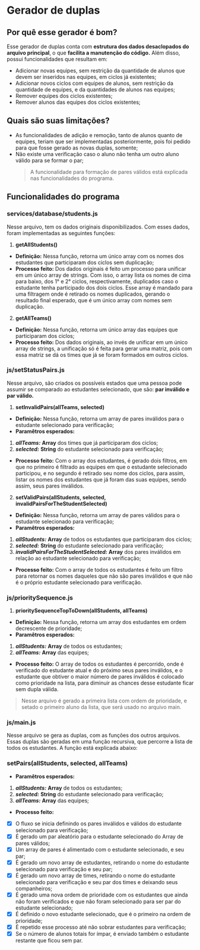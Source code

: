 # Gerador de duplas

## Por quê esse gerador é bom?
Esse gerador de duplas conta com **estrutura dos dados desaclopados do arquivo principal**, o que **facilita a manutenção do código.**
Além disso, possui funcionalidades que resultam em:
* Adicionar novas equipes, sem restrição da quantidade de alunos que devem ser inseridos nas equipes, em ciclos já existentes;
* Adicionar novos ciclos com equipes de alunos, sem restrição da quantidade de equipes, e da quantidades de alunos nas equipes;
* Remover equipes dos ciclos existentes;
* Remover alunos das equipes dos ciclos existentes;

## Quais são suas limitações?
* As funcionalidades de adição e remoção, tanto de alunos quanto de equipes, teriam que ser implementadas posteriormente, pois foi pedido para que fosse gerado as novas duplas, somente;
* Não existe uma verificação caso o aluno não tenha um outro aluno válido para se formar o par;
  >A funcionalidade para formação de pares válidos está explicada nas funcionalidades do programa. 

## Funcionalidades do programa

### services/database/students.js
Nesse arquivo, tem os dados originais disponibilizados. Com esses dados, foram implementadas as seguintes funções:

1. **getAllStudents()**
* **Definição:** Nessa função, retorna um único array com os nomes dos estudantes que participaram dos ciclos sem duplicação;
* **Processo feito:** Dos dados originais é feito um processo para unificar em um único array de strings. Com isso, o array lista os nomes de cima para baixo, dos 1° e 2° ciclos, respectivamente, duplicados caso o estudante tenha participado dos dois ciclos. Esse array é mandado para uma filtragem onde é retirado os nomes duplicados, gerando o resultado final esperado, que é um único array com nomes sem duplicação.
2. **getAllTeams()**
* **Definição:** Nessa função, retorna um único array das equipes que participaram dos ciclos;
* **Processo feito:** Dos dados originais, ao invés de unificar em um único array de strings, a unificação só é feita para gerar uma matriz, pois com essa matriz se dá os times que já se foram formados em outros ciclos.

### js/setStatusPairs.js
Nesse arquivo, são criados os possíveis estados que uma pessoa pode assumir se comparado ao estudantes selecionado, que são: **par inválido e par válido.**

1. **setInvalidPairs(allTeams, selected)**
* **Definição:** Nessa função, retorna um array de pares inválidos para o estudante selecionado para verificação;
* **Paramêtros esperados:**
1. ***allTeams:*** **Array** dos times que já participaram dos ciclos;
2. ***selected:*** **String** do estudante selecionado para verificação;

* **Processo feito:** Com o array dos estudantes, é gerado dois filtros, em que no primeiro é filtrado as equipes em que o estudante selecionado participou, e no segundo é retirado seu nome dos ciclos, para assim, listar os nomes dos estudantes que já foram das suas equipes, sendo assim, seus pares inválidos.

2. **setValidPairs(allStudents, selected, invalidPairsForTheStudentSelected)**
* **Definição:** Nessa função, retorna um array de pares válidos para o estudante selecionado para verificação;
* **Paramêtros esperados:**
1. ***allStudents:*** **Array** de todos os estudantes que participaram dos ciclos;
2. ***selected:*** **String** do estudante selecionado para verificação;
3. ***invalidPairsForTheStudentSelected:*** **Array** dos pares inválidos em relação ao estudante selecionado para verificação;

* **Processo feito:** Com o array de todos os estudantes é feito um filtro para retornar os nomes daqueles que não são pares inválidos e que não é o próprio estudante selecionado para verificação.

### js/prioritySequence.js

1. **prioritySequenceTopToDown(allStudents, allTeams)**
* **Definição:** Nessa função, retorna um array dos estudantes em ordem decrescente de prioridade;
* **Paramêtros esperados:**
1. ***allStudents:*** **Array** de todos os estudantes;
2. ***allTeams:*** **Array** das equipes;

* **Processo feito:** O array de todos os estudantes é percorrido, onde é verificado do estudante atual e do próximo seus pares inválidos, e o estudante que obtiver o maior número de pares inválidos é colocado como prioridade na lista, para diminuir as chances desse estudante ficar sem dupla válida.

>Nesse arquivo é gerado a primeira lista com ordem de prioridade, e setado o primeiro aluno da lista, que será usado no arquivo main.

### js/main.js

Nesse arquivo se gera as duplas, com as funções dos outros arquivos. Essas duplas são geradas em uma função recursiva, que percorre a lista de todos os estudantes. A função está explicada abaixo:

### setPairs(allStudents, selected, allTeams)

* **Paramêtros esperados:**
1. ***allStudents:*** **Array** de todos os estudantes;
2. ***selected:*** **String** do estudante selecionado para verificação;
3. ***allTeams:*** **Array** das equipes;

* **Processo feito:** 
- [x] O fluxo se inicia definindo os pares inválidos e válidos do estudante selecionado para verificação;
- [x] É gerado um par aleatório para o estudante selecionado do Array de pares válidos;
- [x] Um array de pares é alimentado com o estudante selecionado, e seu par;
- [x] É gerado um novo array de estudantes, retirando o nome do estudante selecionado para verificação e seu par;
- [x] É gerado um novo array de times, retirando o nome do estudante selecionado para verificação e seu par dos times e deixando seus companheiros;
- [x] É gerado uma nova ordem de prioridade com os estudantes que ainda não foram verificados e que não foram selecionado para ser par do estudante selecionado;
- [x] É definido o novo estudante selecionado, que é o primeiro na ordem de prioridade;
- [x] É repetido esse processo até não sobrar estudantes para verificação;
- [x] Se o número de alunos totais for ímpar, é enviado também o estudante restante que ficou sem par.
